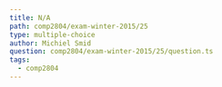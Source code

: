 ```yaml
---
title: N/A
path: comp2804/exam-winter-2015/25
type: multiple-choice
author: Michiel Smid
question: comp2804/exam-winter-2015/25/question.ts
tags:
  - comp2804
---
```

